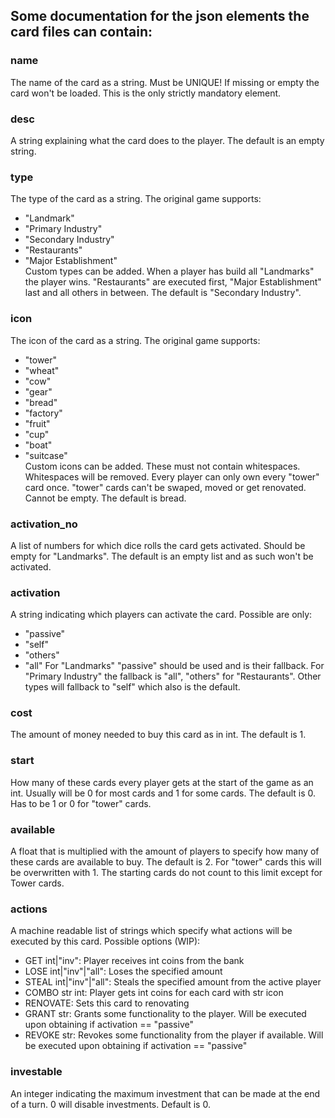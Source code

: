 ## Some documentation for the json elements the card files can contain:


### name
The name of the card as a string. Must be UNIQUE! If missing or empty the card won't be loaded. This is the only strictly mandatory element.

### desc
A string explaining what the card does to the player. The default is an empty string.

### type
The type of the card as a string. The original game supports:
- "Landmark"
- "Primary Industry"
- "Secondary Industry"
- "Restaurants"
- "Major Establishment"  
Custom types can be added. When a player has build all "Landmarks" the player wins. "Restaurants" are executed first, "Major Establishment" last and all others in between. The default is "Secondary Industry".

### icon
The icon of the card as a string. The original game supports:
- "tower"
- "wheat"
- "cow"
- "gear"
- "bread"
- "factory"
- "fruit"
- "cup"
- "boat"
- "suitcase"  
Custom icons can be added. These must not contain whitespaces. Whitespaces will be removed. Every player can only own every "tower" card once. "tower" cards can't be swaped, moved or get renovated. Cannot be empty. The default is bread.

### activation_no
A list of numbers for which dice rolls the card gets activated. Should be empty for "Landmarks". The default is an empty list and as such won't be activated.

### activation
A string indicating which players can activate the card. Possible are only:
- "passive"
- "self"
- "others"
- "all"
For "Landmarks" "passive" should be used and is their fallback. For "Primary Industry" the fallback is "all", "others" for "Restaurants". Other types will fallback to "self" which also is the default.

### cost
The amount of money needed to buy this card as in int. The default is 1.

### start
How many of these cards every player gets at the start of the game as an int. Usually will be 0 for most cards and 1 for some cards. The default is 0. Has to be 1 or 0 for "tower" cards.

### available
A float that is multiplied with the amount of players to specify how many of these cards are available to buy. The default is 2. For "tower" cards this will be overwritten with 1. The starting cards do not count to this limit except for Tower cards.

### actions
A machine readable list of strings which specify what actions will be executed by this card.  Possible options (WIP):
- GET int|"inv": Player receives int coins from the bank
- LOSE int|"inv"|"all": Loses the specified amount
- STEAL int|"inv"|"all": Steals the specified amount from the active player
- COMBO str int: Player gets int coins for each card with str icon
- RENOVATE: Sets this card to renovating
- GRANT str: Grants some functionality to the player. Will be executed upon obtaining if activation == "passive"
- REVOKE str: Revokes some functionality from the player if available. Will be executed upon obtaining if activation == "passive"

### investable
An integer indicating the maximum investment that can be made at the end of a turn. 0 will disable investments. Default is 0.
